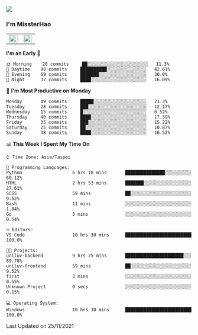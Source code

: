 ![](https://komarev.com/ghpvc/?username=MissterHao&color=ff69b4)

### I'm MissterHao


<!-- Readme stats -->
<!-- https://github.com/anuraghazra/github-readme-stats -->
<table>
<tr>
    <td valign="top" width="50%">
    <img src="https://github-readme-stats.vercel.app/api?username=MissterHao&hide_border=true&show_icons=true&locale=en" align="left" style="width: 100%" />
    </td>
    <td valign="top" width="50%">
    <img src="https://github-readme-stats.vercel.app/api/top-langs?username=MissterHao&hide_border=true&show_icons=true&locale=en&layout=compact" align="left" style="width: 100%" />
    </td>
</tr>
</table>  


<!--START_SECTION:waka-->
**I'm an Early 🐤** 

```text
🌞 Morning    26 commits     ██░░░░░░░░░░░░░░░░░░░░░░░   11.3% 
🌆 Daytime    98 commits     ██████████░░░░░░░░░░░░░░░   42.61% 
🌃 Evening    69 commits     ███████░░░░░░░░░░░░░░░░░░   30.0% 
🌙 Night      37 commits     ████░░░░░░░░░░░░░░░░░░░░░   16.09%

```
📅 **I'm Most Productive on Monday** 

```text
Monday       49 commits     █████░░░░░░░░░░░░░░░░░░░░   21.3% 
Tuesday      28 commits     ███░░░░░░░░░░░░░░░░░░░░░░   12.17% 
Wednesday    15 commits     █░░░░░░░░░░░░░░░░░░░░░░░░   6.52% 
Thursday     40 commits     ████░░░░░░░░░░░░░░░░░░░░░   17.39% 
Friday       35 commits     ███░░░░░░░░░░░░░░░░░░░░░░   15.22% 
Saturday     25 commits     ██░░░░░░░░░░░░░░░░░░░░░░░   10.87% 
Sunday       38 commits     ████░░░░░░░░░░░░░░░░░░░░░   16.52%

```


📊 **This Week I Spent My Time On** 

```text
⌚︎ Time Zone: Asia/Taipei

💬 Programming Languages: 
Python                   6 hrs 18 mins       ███████████████░░░░░░░░░░   60.12% 
HTML                     2 hrs 53 mins       ███████░░░░░░░░░░░░░░░░░░   27.61% 
SCSS                     59 mins             ██░░░░░░░░░░░░░░░░░░░░░░░   9.52% 
Bash                     11 mins             ░░░░░░░░░░░░░░░░░░░░░░░░░   1.84% 
Go                       3 mins              ░░░░░░░░░░░░░░░░░░░░░░░░░   0.54%

🔥 Editors: 
VS Code                  10 hrs 30 mins      █████████████████████████   100.0%

🐱‍💻 Projects: 
uniluv-backend           9 hrs 25 mins       ██████████████████████░░░   89.78% 
uniluv-frontend          59 mins             ██░░░░░░░░░░░░░░░░░░░░░░░   9.52% 
first                    3 mins              ░░░░░░░░░░░░░░░░░░░░░░░░░   0.55% 
Unknown Project          0 secs              ░░░░░░░░░░░░░░░░░░░░░░░░░   0.15%

💻 Operating System: 
Windows                  10 hrs 30 mins      █████████████████████████   100.0%

```


 Last Updated on 25/11/2021
<!--END_SECTION:waka-->

<!--
**MissterHao/MissterHao** is a ✨ _special_ ✨ repository because its `README.md` (this file) appears on your GitHub profile.

Here are some ideas to get you started:

- 🔭 I’m currently working on ...
- 🌱 I’m currently learning ...
- 👯 I’m looking to collaborate on ...
- 🤔 I’m looking for help with ...
- 💬 Ask me about ...
- 📫 How to reach me: ...
- 😄 Pronouns: ...
- ⚡ Fun fact: ...
-->

